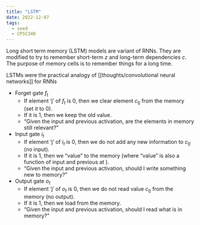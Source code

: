 ```yaml
---
title: "LSTM"
date: 2022-12-07
tags:
  - seed
  - CPSC340
---
```


Long short term memory (LSTM) models are variant of RNNs. They are modified to try to remember short-term $z$ and long-term dependencies $c$. The purpose of memory cells is to remember things for a long time.

LSTMs were the practical analogy of [[thoughts/convolutional neural networks]] for RNNs

- Forget gate $f_t$
  - If element ‘j’ of $f_t$ is 0, then we clear element $c_{tj}$ from the memory (set it to 0).
  - If it is 1, then we keep the old value.
  - “Given the input and previous activation, are the elements in memory still relevant?”
- Input gate $i_t$
  - If element ‘j’ of $i_t$ is 0, then we do not add any new information to $c_{tj}$ (no input).
  - If it is 1, then we “value” to the memory (where “value” is also a function of input and previous at ).
  - “Given the input and previous activation, should I write something new to memory?”
- Output gate $o_t$
  - If element ‘j’ of $o_t$ is 0, then we do not read value $c_{tj}$ from the memory (no output).
  - If it is 1, then we load from the memory.
  - “Given the input and previous activation, should I read what is in memory?”
